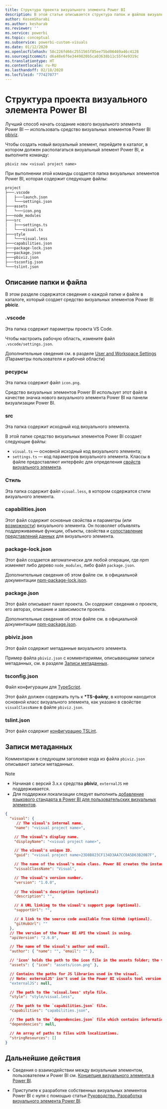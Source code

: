 ```yaml
---
title: Структура проекта визуального элемента Power BI
description: В этой статье описывается структура папок и файлов визуального проекта Power BI
author: KesemSharabi
ms.author: kesharab
ms.reviewer: ''
ms.service: powerbi
ms.topic: conceptual
ms.subservice: powerbi-custom-visuals
ms.date: 01/12/2020
ms.openlocfilehash: 58c226fd66c2551565f85ee75bd06469a46c4128
ms.sourcegitcommit: d6a48e6f6e3449820b5ca03638b11c55f4e9319c
ms.translationtype: HT
ms.contentlocale: ru-RU
ms.lasthandoff: 02/18/2020
ms.locfileid: "77427077"
---
```

# <a name="power-bi-visual-project-structure"></a>Структура проекта визуального элемента Power BI

Лучший способ начать создание нового визуального элемента Power BI — использовать средство визуальных элементов Power BI [pbiviz](https://www.npmjs.com/package/powerbi-visuals-tools).

Чтобы создать новый визуальный элемент, перейдите в каталог, в котором должен располагаться визуальный элемент Power BI, и выполните команду:

`pbiviz new <visual project name>`

При выполнении этой команды создается папка визуальных элементов Power BI, которая содержит следующие файлы:

```markdown
project
├───.vscode
│   ├───launch.json
│   └───settings.json
├───assets
│   └───icon.png
├───node_modules
├───src
│   ├───settings.ts
│   └───visual.ts
├───style
│   └───visual.less
├───capabilities.json
├───package-lock.json
├───package.json
├───pbiviz.json
├───tsconfig.json
└───tslint.json
```

## <a name="folder-and-file-description"></a>Описание папки и файла

В этом разделе содержатся сведения о каждой папке и файле в каталоге, который создает средство визуальных элементов Power BI **pbiciz**.  

### <a name="vscode"></a>.vscode

Эта папка содержит параметры проекта VS Code.

Чтобы настроить рабочую область, измените файл `.vscode/settings.json`.

Дополнительные сведения см. в разделе [User and Workspace Settings](https://code.visualstudio.com/docs/getstarted/settings) (Параметры пользователя и рабочей области)

### <a name="assets"></a>ресурсы

Эта папка содержит файл `icon.png`.

Средство визуальных элементов Power BI использует этот файл в качестве значка нового визуального элемента Power BI на панели визуализации Power BI.

<!--- ![Visualization pane](./media/visualization-pane-analytics-tab.png) --->

### <a name="src"></a>src

Эта папка содержит исходный код визуального элемента.

В этой папке средство визуальных элементов Power BI создает следующие файлы:
* `visual.ts` — основной исходный код визуального элемента;
* `settings.ts` — код параметров визуального элемента. Классы в файле предоставляют интерфейс для определения [свойств визуального элемента](./objects-properties.md#properties).

### <a name="style"></a>Стиль

Эта папка содержит файл `visual.less`, в котором содержатся стили визуального элемента.

### <a name="capabilitiesjson"></a>capabilities.json

Этот файл содержит основные свойства и параметры (или [возможности](./capabilities.md)) визуального элемента. Он позволяет объявлять поддерживаемые функции, объекты, свойства и [сопоставление представлений данных](./dataview-mappings.md) для визуального элемента.

### <a name="package-lockjson"></a>package-lock.json

Этот файл создается автоматически для любой операции, где *npm* изменяет либо дерево `node_modules`, либо файл `package.json`.

Дополнительные сведения об этом файле см. в официальной документации [npm-package-lock.json](https://docs.npmjs.com/files/package-lock.json).

### <a name="packagejson"></a>package.json

Этот файл описывает пакет проекта. Он содержит сведения о проекте, его авторах, описание и зависимости проекта.

Дополнительные сведения об этом файле см. в официальной документации [npm-package.json](https://docs.npmjs.com/files/package.json.html).

### <a name="pbivizjson"></a>pbiviz.json

Этот файл содержит метаданные визуального элемента.

Пример файла `pbiviz.json` с комментариями, описывающими записи метаданных, см. в разделе [Записи метаданных](#metadata-entries).

### <a name="tsconfigjson"></a>tsconfig.json

Файл конфигурации для [TypeScript](https://www.typescriptlang.org/docs/handbook/tsconfig-json.html).

Этот файл должен содержать путь к **\*TS-файлу**, в котором находится основной класс визуального элемента, как указано в свойстве `visualClassName` в файле `pbiviz.json`.

### <a name="tslintjson"></a>tslint.json

Этот файл содержит [конфигурацию TSLint](https://palantir.github.io/tslint/usage/configuration/).

## <a name="metadata-entries"></a>Записи метаданных

Комментарии в следующем заголовке кода из файла `pbiviz.json` описывают записи метаданных.

> [!NOTE]
> * Начиная с версий 3.x.x средства **pbiviz**, `externalJS` не поддерживается.
> * Для поддержки локализации следует выполнить [добавление языкового стандарта в Power BI для пользовательских визуальных элементов](./localization.md).

```json
{
  "visual": {
     // The visual's internal name.
    "name": "<visual project name>",

    // The visual's display name.
    "displayName": "<visual project name>",

    // The visual's unique ID.
    "guid": "<visual project name>23D8B823CF134D3AA7CC0A5D63B20B7F",

    // The name of the visual's main class. Power BI creates the instance of this class to start using the visual in a Power BI report.
    "visualClassName": "Visual",

    // The visual's version number.
    "version": "1.0.0",
    
    // The visual's description (optional)
    "description": "",

    // A URL linking to the visual's support page (optional).
    "supportUrl": "",

    // A link to the source code available from GitHub (optional).
    "gitHubUrl": ""
  },
  // The version of the Power BI API the visual is using.
  "apiVersion": "2.6.0",

  // The name of the visual's author and email.
  "author": { "name": "", "email": "" },

  // 'icon' holds the path to the icon file in the assets folder; the visual's display icon.
  "assets": { "icon": "assets/icon.png" },

  // Contains the paths for JS libraries used in the visual.
  // Note: externalJS' isn't used in the Power BI visuals tool version 3.x.x or higher.
  "externalJS": null,

  // The path to the 'visual.less' style file.
  "style": "style/visual.less",

  // The path to the `capabilities.json` file.
  "capabilities": "capabilities.json",

  // The path to the `dependencies.json` file which contains information about R packages used in R based visuals.
  "dependencies": null,

  // An array of paths to files with localizations.
  "stringResources": []
}
```

## <a name="next-steps"></a>Дальнейшие действия

* Сведения о взаимодействии между визуальным элементом, пользователем и Power BI см. [Концепция визуального элемента в Power BI](./power-bi-visuals-concept.md).

* Приступите к разработке собственных визуальных элементов Power BI с нуля с помощью статьи [Руководство. Разработка визуального элемента Power BI](./custom-visual-develop-tutorial.md).
